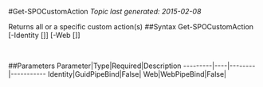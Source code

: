 #Get-SPOCustomAction
*Topic last generated: 2015-02-08*

Returns all or a specific custom action(s)
##Syntax
    Get-SPOCustomAction [-Identity [<GuidPipeBind>]] [-Web [<WebPipeBind>]]

&nbsp;

##Parameters
Parameter|Type|Required|Description
---------|----|--------|-----------
Identity|GuidPipeBind|False|
Web|WebPipeBind|False|
